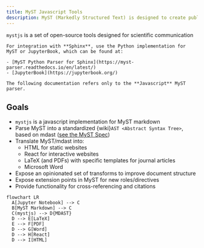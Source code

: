 ```yaml
---
title: MyST Javascript Tools
description: MyST (Markedly Structured Text) is designed to create publication-quality documents written entirely in Markdown.
---
```


`mystjs` is a set of open-source tools designed for scientific communication

```{important}
For integration with **Sphinx**, use the Python implementation for MyST or JupyterBook, which can be found at:

- [MyST Python Parser for Sphinx](https://myst-parser.readthedocs.io/en/latest/)
- [JupyterBook](https://jupyterbook.org/)

The following documentation refers only to the **Javascript** MyST parser.
```

## Goals

- `mystjs` is a javascript implementation for MyST markdown
- Parse MyST into a standardized {wiki}`AST <Abstract Syntax Tree>`, based on mdast ([see the MyST Spec](https://spec2.myst.tools))
- Translate MyST/mdast into:
  - HTML for static websites
  - React for interactive websites
  - LaTeX (and PDFs) with specific templates for journal articles
  - Microsoft Word
- Expose an opinionated set of transforms to improve document structure
- Expose extension points in MyST for new roles/directives
- Provide functionality for cross-referencing and citations

```{mermaid}
flowchart LR
  A[Jupyter Notebook] --> C
  B[MyST Markdown] --> C
  C(mystjs) --> D{MDAST}
  D --> E[LaTeX]
  E --> F[PDF]
  D --> G[Word]
  D --> H[React]
  D --> I[HTML]
```
